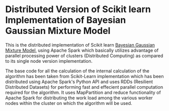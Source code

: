 # Distributed Version of Scikit learn Implementation of Bayesian Gaussian Mixture Model


This is the distributed implementation of Scikit learn [Bayesian Gaussian Mixture Model](https://scikit-learn.org/stable/modules/generated/sklearn.mixture.BayesianGaussianMixture.html), using Apache Spark which basically utilizes advantage of parallel processing power of clusters (Distributed Computing) as compared to its single node version implementation.


The base code for all the calculation of the internal calculation of the algorithm has been taken from Scikit-Learn implementation which has been distributed using Apache Spark's Python API and uses RDDs (Resilient Distributed Datasets) for performing fast and effecient parallel computation required for the algorithm. It uses MapPartition and reduce functionality of Apache Spark for distributing the work load among the various worker nodes within the cluster on which the algorithm will be used.


